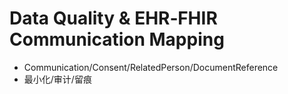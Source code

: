 # Data Quality & EHR‑FHIR Communication Mapping

- Communication/Consent/RelatedPerson/DocumentReference
- 最小化/审计/留痕
